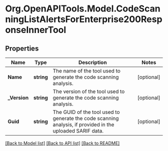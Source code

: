 # Org.OpenAPITools.Model.CodeScanningListAlertsForEnterprise200ResponseInnerTool

## Properties

Name | Type | Description | Notes
------------ | ------------- | ------------- | -------------
**Name** | **string** | The name of the tool used to generate the code scanning analysis. | [optional] 
**_Version** | **string** | The version of the tool used to generate the code scanning analysis. | [optional] 
**Guid** | **string** | The GUID of the tool used to generate the code scanning analysis, if provided in the uploaded SARIF data. | [optional] 

[[Back to Model list]](../README.md#documentation-for-models) [[Back to API list]](../README.md#documentation-for-api-endpoints) [[Back to README]](../README.md)

